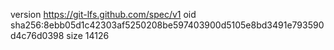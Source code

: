 version https://git-lfs.github.com/spec/v1
oid sha256:8ebb05d1c42303af5250208be597403900d5105e8bd3491e793590d4c76d0398
size 14126
